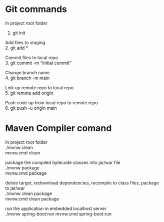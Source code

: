 # Git commands

In project root folder <br/>
1. git init

Add files to staging <br/>
2. git add *

Commit files to local repo <br/>
3. git commit -m “initial commit”

Change branch name <br/>
4. git branch -m main

Link up remote repo to local repo <br/>
5. git remote add origin <repo url>

Push code up from local repo to remote repo <br/>
6. git push -u origin main

# Maven Compiler comand

In project root folder <br/>
./mvnw clean <br/>
mvnw.cmd clean <br/>

package the compiled bytecode classes into jar/war file<br />
./mvnw package <br />
mvnw.cmd package <br/>

delete target, redownload dependencies, recompile to class files, package to jar/war<br />
./mvnw clean package <br/>
mvnw.cmd clean package <br/>

run the application in embedded localhost server <br />
./mvnw spring-boot:run
mvnw.cmd spring-boot:run
